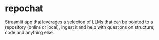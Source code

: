 # repochat
Streamlit app that leverages a selection of LLMs that can be pointed to a repository (online or local), ingest it and help with questions on structure, code and anything else. 
